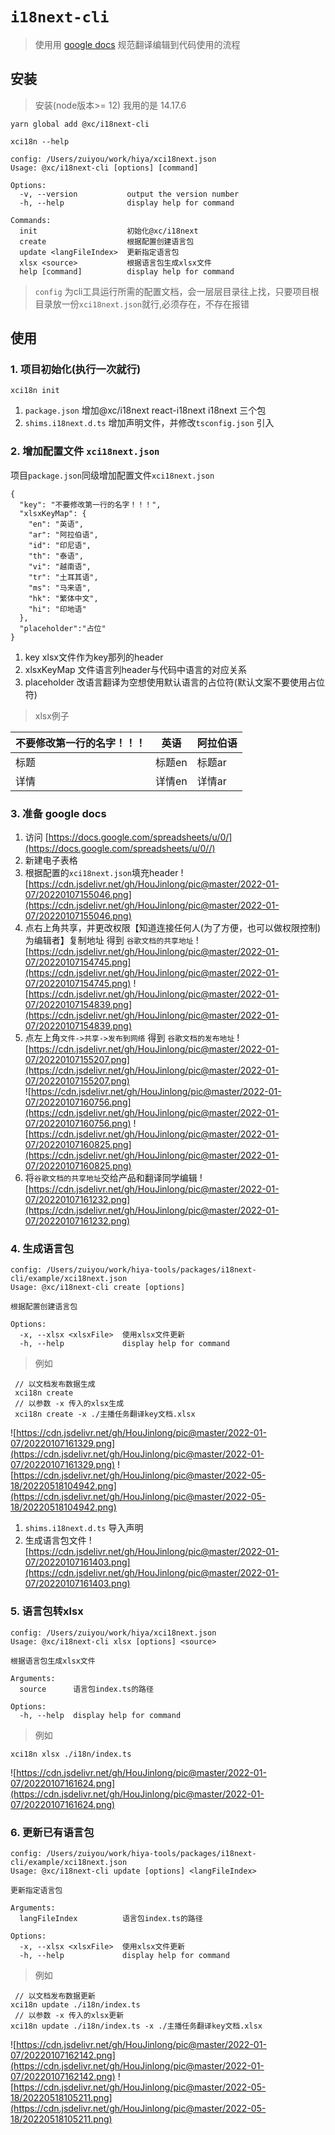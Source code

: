 # `i18next-cli`

> 使用用 [google docs](https://docs.google.com/) 规范翻译编辑到代码使用的流程

## 安装

> 安装(node版本>= 12) 我用的是 14.17.6

```
yarn global add @xc/i18next-cli 

xci18n --help  

config: /Users/zuiyou/work/hiya/xci18next.json
Usage: @xc/i18next-cli [options] [command]

Options:
  -v, --version           output the version number
  -h, --help              display help for command

Commands:
  init                    初始化@xc/i18next
  create                  根据配置创建语言包
  update <langFileIndex>  更新指定语言包
  xlsx <source>           根据语言包生成xlsx文件
  help [command]          display help for command
```
> `config` 为cli工具运行所需的配置文档，会一层层目录往上找，只要项目根目录放一份`xci18next.json`就行,必须存在，不存在报错
## 使用

### 1. 项目初始化(执行一次就行)

```
xci18n init
```
1. `package.json` 增加@xc/i18next react-i18next i18next 三个包
2. `shims.i18next.d.ts` 增加声明文件，并修改`tsconfig.json` 引入

### 2. 增加配置文件 `xci18next.json`

项目`package.json`同级增加配置文件`xci18next.json`
```
{
  "key": "不要修改第一行的名字！！！",
  "xlsxKeyMap": {
    "en": "英语",
    "ar": "阿拉伯语",
    "id": "印尼语",
    "th": "泰语",
    "vi": "越南语",
    "tr": "土耳其语",
    "ms": "马来语",
    "hk": "繁体中文",
    "hi": "印地语"
  },
  "placeholder":"占位"
}
```

1. key xlsx文件作为key那列的header
2. xlsxKeyMap 文件语言列header与代码中语言的对应关系
3. placeholder 改语言翻译为空想使用默认语言的占位符(默认文案不要使用占位符)

> xlsx例子

| 不要修改第一行的名字！！！        | 英语  |  阿拉伯语 |
| --------   | -----  | ----  |
| 标题     | 标题en |   标题ar     |
| 详情     | 详情en |   详情ar     |

### 3. 准备 google docs

1. 访问 [https://docs.google.com/spreadsheets/u/0/](https://docs.google.com/spreadsheets/u/0//)
2. 新建电子表格
3. 根据配置的`xci18next.json`填充header 
   ![https://cdn.jsdelivr.net/gh/HouJinlong/pic@master/2022-01-07/20220107155046.png](https://cdn.jsdelivr.net/gh/HouJinlong/pic@master/2022-01-07/20220107155046.png)
4. 点右上角共享，并更改权限【知道连接任何人(为了方便，也可以做权限控制)为编辑者】复制地址 得到 `谷歌文档的共享地址`
  ![https://cdn.jsdelivr.net/gh/HouJinlong/pic@master/2022-01-07/20220107154745.png](https://cdn.jsdelivr.net/gh/HouJinlong/pic@master/2022-01-07/20220107154745.png)
  ![https://cdn.jsdelivr.net/gh/HouJinlong/pic@master/2022-01-07/20220107154839.png](https://cdn.jsdelivr.net/gh/HouJinlong/pic@master/2022-01-07/20220107154839.png)
5. 点左上角`文件->共享->发布到网络` 得到 `谷歌文档的发布地址`
   ![https://cdn.jsdelivr.net/gh/HouJinlong/pic@master/2022-01-07/20220107155207.png](https://cdn.jsdelivr.net/gh/HouJinlong/pic@master/2022-01-07/20220107155207.png)    
  ![https://cdn.jsdelivr.net/gh/HouJinlong/pic@master/2022-01-07/20220107160756.png](https://cdn.jsdelivr.net/gh/HouJinlong/pic@master/2022-01-07/20220107160756.png)
  ![https://cdn.jsdelivr.net/gh/HouJinlong/pic@master/2022-01-07/20220107160825.png](https://cdn.jsdelivr.net/gh/HouJinlong/pic@master/2022-01-07/20220107160825.png)
6. 将`谷歌文档的共享地址`交给产品和翻译同学编辑
   ![https://cdn.jsdelivr.net/gh/HouJinlong/pic@master/2022-01-07/20220107161232.png](https://cdn.jsdelivr.net/gh/HouJinlong/pic@master/2022-01-07/20220107161232.png)

### 4. 生成语言包


```
config: /Users/zuiyou/work/hiya-tools/packages/i18next-cli/example/xci18next.json
Usage: @xc/i18next-cli create [options]

根据配置创建语言包

Options:
  -x, --xlsx <xlsxFile>  使用xlsx文件更新
  -h, --help             display help for command
```
> 例如 

```
 // 以文档发布数据生成
 xci18n create  
 // 以参数 -x 传入的xlsx生成
 xci18n create -x ./主播任务翻译key文档.xlsx 
```

![https://cdn.jsdelivr.net/gh/HouJinlong/pic@master/2022-01-07/20220107161329.png](https://cdn.jsdelivr.net/gh/HouJinlong/pic@master/2022-01-07/20220107161329.png)
![https://cdn.jsdelivr.net/gh/HouJinlong/pic@master/2022-05-18/20220518104942.png](https://cdn.jsdelivr.net/gh/HouJinlong/pic@master/2022-05-18/20220518104942.png)

1. `shims.i18next.d.ts` 导入声明
2. 生成语言包文件
   ![https://cdn.jsdelivr.net/gh/HouJinlong/pic@master/2022-01-07/20220107161403.png](https://cdn.jsdelivr.net/gh/HouJinlong/pic@master/2022-01-07/20220107161403.png)
### 5. 语言包转xlsx

```
config: /Users/zuiyou/work/hiya/xci18next.json
Usage: @xc/i18next-cli xlsx [options] <source>

根据语言包生成xlsx文件

Arguments:
  source      语言包index.ts的路径

Options:
  -h, --help  display help for command
```
> 例如

```
xci18n xlsx ./i18n/index.ts
```

![https://cdn.jsdelivr.net/gh/HouJinlong/pic@master/2022-01-07/20220107161624.png](https://cdn.jsdelivr.net/gh/HouJinlong/pic@master/2022-01-07/20220107161624.png)

### 6. 更新已有语言包

```
config: /Users/zuiyou/work/hiya-tools/packages/i18next-cli/example/xci18next.json
Usage: @xc/i18next-cli update [options] <langFileIndex>

更新指定语言包

Arguments:
  langFileIndex          语言包index.ts的路径

Options:
  -x, --xlsx <xlsxFile>  使用xlsx文件更新
  -h, --help             display help for command

```
> 例如

```
 // 以文档发布数据更新
xci18n update ./i18n/index.ts
 // 以参数 -x 传入的xlsx更新
xci18n update ./i18n/index.ts -x ./主播任务翻译key文档.xlsx
```
![https://cdn.jsdelivr.net/gh/HouJinlong/pic@master/2022-01-07/20220107162142.png](https://cdn.jsdelivr.net/gh/HouJinlong/pic@master/2022-01-07/20220107162142.png)
![https://cdn.jsdelivr.net/gh/HouJinlong/pic@master/2022-05-18/20220518105211.png](https://cdn.jsdelivr.net/gh/HouJinlong/pic@master/2022-05-18/20220518105211.png)